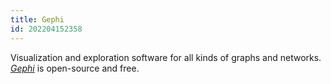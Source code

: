 ```yaml
---
title: Gephi
id: 202204152358
---
```


Visualization and exploration software for all kinds of graphs and networks. [*Gephi*](https://gephi.org/) is open-source and free.
